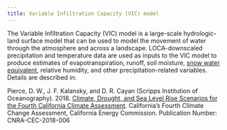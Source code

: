 ```yaml
---
title: Variable Infiltration Capacity (VIC) model
---
```


The Variable Infiltration Capacity (VIC) model is a large-scale hydrologic-land surface model that can be used to model the movement of water through the atmosphere and across a landscape. LOCA-downscaled precipitation and temperature data are used as inputs to the VIC model to produce estimates of evapotranspiration, runoff, soil moisture, [snow water equivalent](/help/glossary/snow-water-equivalent), relative humidity, and other precipitation-related variables. Details are described in:

<p class="reference">
Pierce, D. W., J. F. Kalansky, and D. R. Cayan (Scripps Institution of Oceanography). 2018. <a href="https://www.energy.ca.gov/sites/default/files/2019-11/Projections_CCCA4-CEC-2018-006_ADA.pdf" target="_blank">Climate, Drought, and Sea Level Rise Scenarios for the Fourth California Climate Assessment</a>. California’s Fourth Climate Change Assessment, California Energy Commission. Publication Number: CNRA-CEC-2018-006 
</p>
